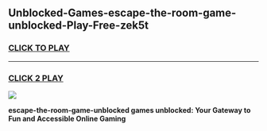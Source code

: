 
## Unblocked-Games-escape-the-room-game-unblocked-Play-Free-zek5t
<h3>
<a href="https://premium76.site?title=escape-the-room-game-unblocked&ref=15A">CLICK TO PLAY</a></h3>
<hr>

<h3>
<a href="https://premium76.site?title=escape-the-room-game-unblocked&ref=15A">CLICK 2 PLAY</a>
  
</h3>

<a href="https://premium76.site?title=escape-the-room-game-unblocked&ref=15A"><img src="https://clearcache.store/games.png"></a>


**escape-the-room-game-unblocked games unblocked: Your Gateway to Fun and Accessible Online Gaming**
